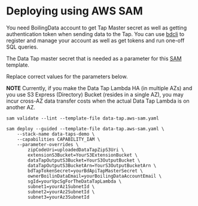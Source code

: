 # Deploying using AWS SAM

You need BoilingData account to get Tap Master secret as well as getting authentication token when sending data to the Tap. You can use [bdcli](https://github.com/boilingdata/boilingdata-bdcli) to register and manage your account as well as get tokens and run one-off SQL queries.

The Data Tap master secret that is needed as a parameter for this [SAM](https://docs.aws.amazon.com/serverless-application-model/latest/developerguide/install-sam-cli.html#install-sam-cli-instructions) template.

Replace correct values for the parameters below.

**NOTE** Currently, if you make the Data Tap Lambda HA (in multiple AZs) and you use S3 Express (Directory) Bucket (resides in a single AZ), you may incur cross-AZ data transfer costs when the actual Data Tap Lambda is on another AZ.

```shell
sam validate --lint --template-file data-tap.aws-sam.yaml

sam deploy --guided --template-file data-tap.aws-sam.yaml \
    --stack-name data-taps-demo \
    --capabilities CAPABILITY_IAM \
    --parameter-overrides \
        zipCodeUri=uploadedDataTapZipS3Uri \
        extensionS3Bucket=YourS3ExtensionBucket \
        dataTapOutputS3Bucket=YourS3OutputBucket \
        dataTapOutputS3BucketArn=YourS3OutputBucketArn \
        bdTapTokenSecret=yourBdApiTapMasterSecret \
        ownerBoilinDataEmail=yourBoilingDataAccountEmail \
        sgId=yourVpcSgForTheDataTapLambda \
        subnet1=yourAz1SubnetId \
        subnet2=yourAz2SubnetId \
        subnet3=yourAz3SubnetId
```
